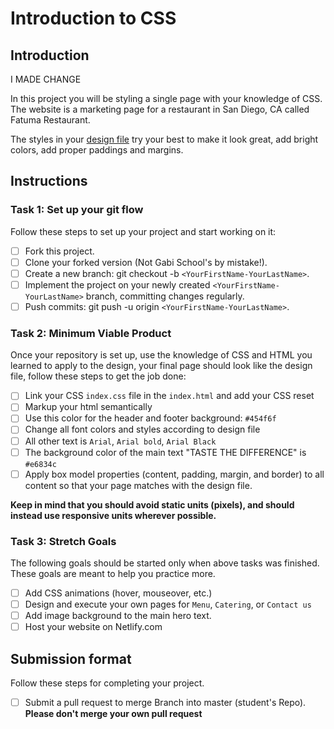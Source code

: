 # Introduction to CSS

## Introduction

I MADE CHANGE

In this project you will be styling a single page with your knowledge of CSS. The website is a marketing page for a restaurant in San Diego, CA called Fatuma Restaurant.

The styles in your [design file](/design/desktop.jpg) try your best to make it look great, add bright colors, add proper paddings and margins.

## Instructions

### Task 1: Set up your git flow

Follow these steps to set up your project and start working on it:

- [ ] Fork this project.
- [ ] Clone your forked version (Not Gabi School's by mistake!).
- [ ] Create a new branch: git checkout -b `<YourFirstName-YourLastName>`.
- [ ] Implement the project on your newly created `<YourFirstName-YourLastName>` branch, committing changes regularly.
- [ ] Push commits: git push -u origin `<YourFirstName-YourLastName>`.

### Task 2: Minimum Viable Product

Once your repository is set up, use the knowledge of CSS and HTML you learned to apply to the design, your final page should look like the design file, follow these steps to get the job done:

- [ ] Link your CSS `index.css` file in the `index.html` and add your CSS reset 
- [ ] Markup your html semantically
- [ ] Use this color for the header and footer background: `#454f6f`
- [ ] Change all font colors and styles according to design file
- [ ] All other text is `Arial`, `Arial bold`, `Arial Black`
- [ ] The background color of the main text "TASTE THE DIFFERENCE" is `#e6834c`
- [ ] Apply box model properties (content, padding, margin, and border) to all content so that your page matches with the design file.

**Keep in mind that you should avoid static units (pixels), and should instead use responsive units wherever possible.**


### Task 3: Stretch Goals

The following goals should be started only when above tasks was finished. These goals are meant to help you practice more.

- [ ] Add CSS animations (hover, mouseover, etc.)
- [ ] Design and execute your own pages for `Menu`, `Catering`, or `Contact us`
- [ ] Add image background to the main hero text.
- [ ] Host your website on Netlify.com

## Submission format

Follow these steps for completing your project.

- [ ] Submit a pull request to merge <YourfirstName-YourlastName> Branch into master (student's  Repo). **Please don't merge your own pull request**
